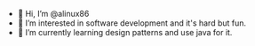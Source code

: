 - 👋 Hi, I’m @alinux86
- 👀 I’m interested in software development and it's hard but fun.
- 🌱 I’m currently learning design patterns and use java for it.
<!---
- 💞️ I’m looking to collaborate on ...
- 📫 How to reach me ...
--->
<!---
alinux86/alinux86 is a ✨ special ✨ repository because its `README.md` (this file) appears on your GitHub profile.
You can click the Preview link to take a look at your changes.
--->
